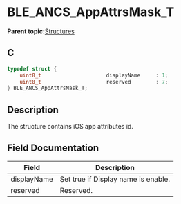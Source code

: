 # BLE\_ANCS\_AppAttrsMask\_T

**Parent topic:**[Structures](GUID-A2656700-B0A1-443C-903C-42AE1A0A1AD8.md)

## C

```c
typedef struct {                
    uint8_t                     displayName     : 1;
    uint8_t                     reserved        : 7;
} BLE_ANCS_AppAttrsMask_T;
```

## Description

The structure contains iOS app attributes id.

## Field Documentation

|Field|Description|
|-----|-----------|
|displayName|Set true if Display name is enable.|
|reserved|Reserved.|

